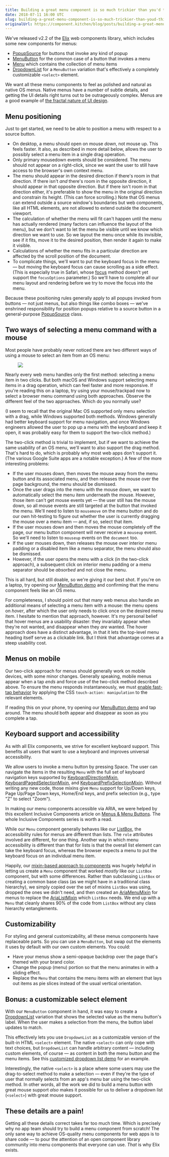 ```yaml
---
title: Building a great menu component is so much trickier than you'd think
date: 2018-07-11 16:00 UTC
slug: building-a-great-menu-component-is-so-much-trickier-than-youd-think
originalUrl: https://component.kitchen/blog/posts/building-a-great-menu-component-is-so-much-trickier-than-youd-think
---
```


We've released v2.2 of the [Elix](/elix) web components library, which includes some new components for menus:

- [PopupSource](/elix/PopupSource) for buttons that invoke any kind of popup
- [MenuButton](/elix/MenuButton) for the common case of a button that invokes a menu
- [Menu](/elix/Menu) which contains the collection of menu items
- [DropdownList](/elix/DropdownList) for a `MenuButton` variation that's effectively a completely customizable `<select>` element.

We want all these menu components to feel as polished and natural as native OS menus. Native menus have a number of subtle details, and getting the UI details right turns out to be outrageously complex. Menus are a good example of [the fractal nature of UI design](http://www.miksovsky.blogs.com/flowstate/2005/10/the_fractal_nat.html).

## Menu positioning

Just to get started, we need to be able to position a menu with respect to a source button.

- On desktop, a menu should open on mouse _down_, not mouse up. This feels faster. It also, as described in more detail below, allows the user to possibly select a menu item in a single drag operation.
- Only primary mousedown events should be considered. The menu should not appear on a right-click, since we want the user to still have access to the browser's own context menu.
- The menu should appear in the desired direction if there's room in that direction. If there isn't _and_ there's room in the opposite direction, it should appear in that opposite direction. But if there isn't room in that direction either, it's preferable to show the menu in the original direction and constrain its height. (This can force scrolling.) Note that OS menus can extend outside a source window's boundaries but web components, like all HTML elements, are not allowed to extend outside the document viewport.
- The calculation of whether the menu will fit can't happen until the menu has actually rendered (many factors can influence the layout of the menu), but we don't want to let the menu be visible until we know which direction we want to use. So we layout the menu once while its invisible, see if it fits, move it to the desired position, then render it again to make it visible.
- Calculations of whether the menu fits in a particular direction are affected by the scroll position of the document.
- To complicate things, we'll want to put the keyboard focus in the menu — but moving the keyboard focus can cause scrolling as a side effect. (This is especially true in Safari, whose [focus](https://developer.mozilla.org/en-US/docs/Web/API/HTMLElement/focus) method doesn't yet support the `focusOptions` parameter.) So we'll have to complete all our menu layout and rendering before we try to move the focus into the menu.

Because these positioning rules generally apply to all popups invoked from buttons — not just menus, but also things like combo boxes — we've enshrined responsibility for position popups relative to a source button in a general-purpose [PopupSource](/elix/PopupSource) class.

## Two ways of selecting a menu command with a mouse

Most people have probably never noticed there are two different ways of using a mouse to select an item from an OS menu:

<figure>
  <img src="/images/ck/Menu Selection.png">
</figure>

Nearly every web menu handles only the first method: selecting a menu item in two clicks. But both macOS and Windows support selecting menu items in a drag operation, which can feel faster and more responsive. If you're reading this on a laptop, try using your mouse/trackpad now to select a browser menu command using both approaches. Observe the different feel of the two approaches. Which do you normally use?

(I seem to recall that the original Mac OS supported only menu selection with a drag, while Windows supported both methods. Windows generally had better keyboard support for menu navigation, and once Windows engineers allowed the user to pop up a menu with the keyboard and keep it open, it was probably easy for them to support the two-click method.)

The two-click method is trivial to implement, but if we want to achieve the same usability of an OS menu, we'll want to also support the drag method. That's hard to do, which is probably why most web apps don't support it. (The various Google Suite apps are a notable exception.) A few of the more interesting problems:

- If the user mouses down, then moves the mouse away from the menu button and its associated menu, and then releases the mouse over the page background, the menu should be dismissed.
- Once the user drags into the menu with the mouse down, we want to automatically select the menu item underneath the mouse. However, those item can't get mouse events yet — the user still has the mouse down, so all mouse events are still targeted at the button that invoked the menu. We'll need to listen to `mousemove` on the menu button and do our own hit-testing to figure out whether the user is currently dragging the mouse over a menu item — and, if so, select that item.
- If the user mouses down and then moves the mouse completely off the page, our menu button component will never receive a `mouseup` event. So we'll need to listen to `mouseup` events on the `document` too.
- If the user mouses down, then releases the mouse over interior menu padding or a disabled item like a menu separator, the menu should also be dismissed.
- However, if the user opens the menu with a click (in the two-click approach), a subsequent click on interior menu padding or a menu separator should be _absorbed_ and not close the menu.

This is all hard, but still doable, so we're giving it our best shot. If you're on a laptop, try opening our [MenuButton demo](https://component.kitchen/demos/menuButton.html) and confirming that the menu component feels like an OS menu.

For completeness, I should point out that many web menus also handle an additional means of selecting a menu item with a mouse: the menu opens on _hover_, after which the user only needs to click once on the desired menu item. I hesitate to mention that approach, however. It's my personal belief that hover menus are a usability disaster: they invariably appear when they're not wanted, and disappear when they _are_ wanted. The hover approach does have a distinct advantage, in that it lets the top-level menu heading itself serve as a clickable link. But I think that advantage comes at a steep usability cost.

## Menus on mobile

Our two-click approach for menus should generally work on mobile devices, with some minor changes. Generally speaking, mobile menus appear when a tap _ends_ and force use of the two-click method described above. To ensure the menu responds instantaneously, we must [enable fast-tap behavior](https://webkit.org/blog/5610/more-responsive-tapping-on-ios/) by applying the CSS `touch-action: manipulation` to the relevant elements.

If reading this on your phone, try opening our [MenuButton demo](https://component.kitchen/demos/menuButton.html) and tap around. The menu should both appear and disappear as soon as you complete a tap.

## Keyboard support and accessibility

As with all Elix components, we strive for excellent keyboard support. This benefits all users that want to use a keyboard and improves universal accessibility.

We allow users to invoke a menu button by pressing Space. The user can navigate the items in the resulting `Menu` with the full set of keyboard navigation keys supported by [KeyboardDirectionMixin](/elix/KeyboardDirectionMixin), [KeyboardPagedSelectionMixin](/elix/KeyboardPagedSelectionMixin), and [KeyboardPrefixSelectionMixin](/elix/KeyboardPrefixSelectionMixin). Without writing any new code, those mixins give `Menu` support for Up/Down keys, Page Up/Page Down keys, Home/End keys, and prefix selection (e.g., type "Z" to select "Zoom").

In making our menu components accessible via ARIA, we were helped by this excellent Inclusive Components article on [Menus & Menu Buttons](https://inclusive-components.design/menus-menu-buttons/). The whole Inclusive Components series is worth a read.

While our `Menu` component generally behaves like our [ListBox](/elix/ListBox), the accessibility rules for menus are different than lists. The `role` attributes involved are different, for one thing. Another way in which menu accessibility is different than that for lists is that the overall list element can take the keyboard focus, whereas the browser expects a menu to put the keyboard focus on an individual menu item.

Happily, our [mixin-based approach to components](https://component.kitchen/elix/mixins) was hugely helpful in letting us create a `Menu` component that worked _mostly_ like our `ListBox` component, but with some differences. Rather than subclassing `ListBox` or creating a common base class (as we might have in a traditional class hierarchy), we simply copied over the set of mixins `ListBox` was using, dropped the ones we didn't need, and then created an [AriaMenuMixin](/elix/AriaMenuMixin) for menus to replace the [AriaListMixin](/elix/AriaListMixin) which `ListBox` needs. We end up with a `Menu` that cleanly shares 90% of the code from `ListBox` without any class hierarchy entanglements.

## Customizability

For styling and general customizability, all these menus components have replaceable parts. So you can use a `MenuButton`, but swap out the elements it uses by default with our own custom elements. You could:

- Have your menus show a semi-opaque backdrop over the page that's themed with your brand color.
- Change the popup (menu) portion so that the menu animates in with a sliding effect.
- Replace the `Menu` that contains the menu items with an element that lays out items as pie slices instead of the usual vertical orientation.

## Bonus: a customizable select element

With our `MenuButton` component in hand, it was easy to create a [DropdownList](/elix/DropdownList) variation that shows the selected value as the menu button's label. When the user makes a selection from the menu, the button label updates to match.

This effectively lets you use `DropdownList` as a customizable version of the built-in HTML `<select>` element. The native `<select>` can only cope with text choices, but `DropdownList` can handle arbitrary content — including custom elements, of course — as content in both the menu button and the menu items. See this [customized dropdown list demo](/demos/colorDropdownList.html) for an example.

Interestingly, the native `<select>` is a place where some users may use the drag-to-select method to make a selection — even if they're the type of user that normally selects from an app's menu bar using the two-click method. In other words, all the work we did to build a menu button with great mouse support _also_ makes it possible for us to deliver a dropdown list (`<select>`) with great mouse support.

## These details are a pain!

Getting all these details correct takes far too much time. Which is precisely why no app team should try to build a menu component from scratch! The only sane way to achieve OS-quality menu components for web apps is to share code — to pour the attention of an open component library community into menu components that everyone can use. _That_ is why Elix exists.
